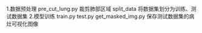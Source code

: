1.数据预处理
pre_cut_lung.py 裁剪肺部区域
split_data 将数据集划分为训练、测试数据集
2.模型训练
train.py
test.py
get_masked_img.py 保存测试数据集的病灶可视化图像
